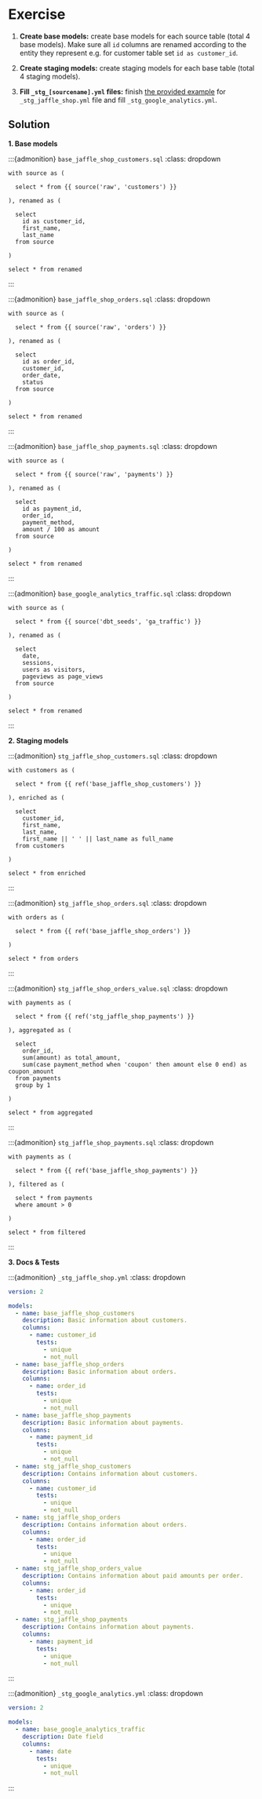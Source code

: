 # Exercise

1. **Create base models:** create base models for each source table (total 4 base models). Make sure all `id` columns are renamed according to the entity they represent e.g. for customer table set `id as customer_id`.
2. **Create staging models:** create staging models for each base table (total 4 staging models). 

2. **Fill `_stg_[sourcename].yml` files:** finish [the provided example](../03/documentation_tests.html#summary)   for `_stg_jaffle_shop.yml` file and fill `_stg_google_analytics.yml`. 

## Solution

**1. Base models**

:::{admonition} `base_jaffle_shop_customers.sql`
:class: dropdown

```
with source as (

  select * from {{ source('raw', 'customers') }}

), renamed as (

  select
    id as customer_id,
    first_name,
    last_name
  from source

)

select * from renamed
```
:::


:::{admonition} `base_jaffle_shop_orders.sql`
:class: dropdown

```
with source as (

  select * from {{ source('raw', 'orders') }}

), renamed as (

  select
    id as order_id,
    customer_id,
    order_date,
    status
  from source

)

select * from renamed
```
:::


:::{admonition} `base_jaffle_shop_payments.sql`
:class: dropdown

```
with source as (

  select * from {{ source('raw', 'payments') }}

), renamed as (

  select
    id as payment_id,
    order_id,
    payment_method,
    amount / 100 as amount
  from source

)

select * from renamed
```
:::


:::{admonition} `base_google_analytics_traffic.sql`
:class: dropdown

```
with source as (

  select * from {{ source('dbt_seeds', 'ga_traffic') }}

), renamed as (

  select
    date,
    sessions,
    users as visitors,
    pageviews as page_views
  from source

)

select * from renamed

```
:::


**2. Staging models**

:::{admonition} `stg_jaffle_shop_customers.sql`
:class: dropdown

```
with customers as (

  select * from {{ ref('base_jaffle_shop_customers') }}

), enriched as (

  select 
    customer_id,
    first_name,
    last_name,
    first_name || ' ' || last_name as full_name
  from customers

)

select * from enriched
```
:::


:::{admonition} `stg_jaffle_shop_orders.sql`
:class: dropdown

```
with orders as (

  select * from {{ ref('base_jaffle_shop_orders') }}

)

select * from orders
```
:::


:::{admonition} `stg_jaffle_shop_orders_value.sql`
:class: dropdown

```
with payments as (

  select * from {{ ref('stg_jaffle_shop_payments') }}

), aggregated as (

  select
    order_id,
    sum(amount) as total_amount,
    sum(case payment_method when 'coupon' then amount else 0 end) as coupon_amount
  from payments
  group by 1

)

select * from aggregated
```
:::


:::{admonition} `stg_jaffle_shop_payments.sql`
:class: dropdown

```
with payments as (

  select * from {{ ref('base_jaffle_shop_payments') }}

), filtered as (

  select * from payments
  where amount > 0

)

select * from filtered
```
:::


**3. Docs & Tests**

:::{admonition} `_stg_jaffle_shop.yml`
:class: dropdown

```yaml
version: 2

models:
  - name: base_jaffle_shop_customers
    description: Basic information about customers.
    columns:
      - name: customer_id
        tests:
          - unique
          - not_null
  - name: base_jaffle_shop_orders
    description: Basic information about orders.
    columns:
      - name: order_id
        tests:
          - unique
          - not_null
  - name: base_jaffle_shop_payments
    description: Basic information about payments.
    columns:
      - name: payment_id
        tests:
          - unique
          - not_null
  - name: stg_jaffle_shop_customers
    description: Contains information about customers.
    columns:
      - name: customer_id
        tests:
          - unique
          - not_null
  - name: stg_jaffle_shop_orders
    description: Contains information about orders.
    columns:
      - name: order_id
        tests:
          - unique
          - not_null
  - name: stg_jaffle_shop_orders_value
    description: Contains information about paid amounts per order.
    columns:
      - name: order_id
        tests:
          - unique
          - not_null
  - name: stg_jaffle_shop_payments
    description: Contains information about payments.
    columns:
      - name: payment_id
        tests:
          - unique
          - not_null

```
:::


:::{admonition} `_stg_google_analytics.yml`
:class: dropdown

```yaml
version: 2

models:
  - name: base_google_analytics_traffic
    description: Date field
    columns:
      - name: date
        tests:
          - unique
          - not_null
```
:::